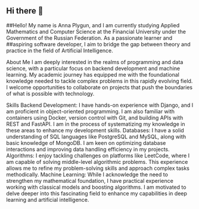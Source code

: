 ## Hi there 👋
##Hello! My name is Anna Plygun, and I am currently studying Applied Mathematics and Computer Science at the Financial University under the Government of the Russian Federation. As a passionate learner and ##aspiring software developer, I aim to bridge the gap between theory and practice in the field of Artificial Intelligence.

About Me
I am deeply interested in the realms of programming and data science, with a particular focus on backend development and machine learning. My academic journey has equipped me with the foundational knowledge needed to tackle complex problems in this rapidly evolving field. I welcome opportunities to collaborate on projects that push the boundaries of what is possible with technology.

Skills
Backend Development: I have hands-on experience with Django, and I am proficient in object-oriented programming. I am also familiar with containers using Docker, version control with Git, and building APIs with REST and FastAPI. I am in the process of systematizing my knowledge in these areas to enhance my development skills.
Databases: I have a solid understanding of SQL languages like PostgreSQL and MySQL, along with basic knowledge of MongoDB. I am keen on optimizing database interactions and improving data handling efficiency in my projects.
Algorithms: I enjoy tackling challenges on platforms like LeetCode, where I am capable of solving middle-level algorithmic problems. This experience allows me to refine my problem-solving skills and approach complex tasks methodically.
Machine Learning: While I acknowledge the need to strengthen my mathematical foundation, I have practical experience working with classical models and boosting algorithms. I am motivated to delve deeper into this fascinating field to enhance my capabilities in deep learning and artificial intelligence.
<!--
**AnnPlugn/AnnPlugn** is a ✨ _special_ ✨ repository because its `README.md` (this file) appears on your GitHub profile.

Here are some ideas to get you started:

- 🔭 I’m currently working on ...
- 🌱 I’m currently learning ...
- 👯 I’m looking to collaborate on ...
- 🤔 I’m looking for help with ...
- 💬 Ask me about ...
- 📫 How to reach me: ...
- 😄 Pronouns: ...
- ⚡ Fun fact: ...
-->
